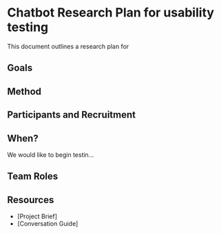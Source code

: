 # Chatbot Research Plan for usability testing

This document outlines a research plan for  

## Goals
 


## Method



## Participants and Recruitment


## When? 	

We would like to begin testin...


## Team Roles


## Resources
- [Project Brief]
- [Conversation Guide]
